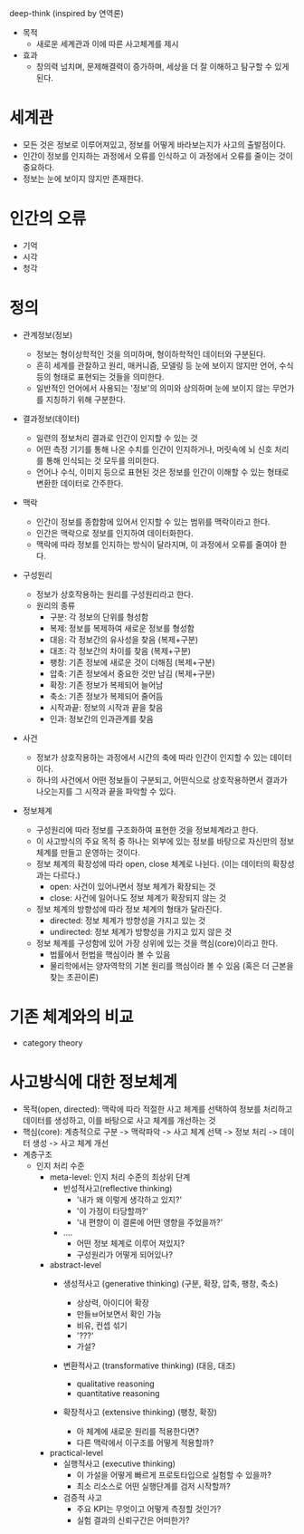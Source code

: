 deep-think
(inspired by 연역론)
- 목적
    - 새로운 세계관과 이에 따른 사고체계를 제시
- 효과
    - 창의력 넘치며, 문제해결력이 증가하며, 세상을 더 잘 이해하고 탐구할 수 있게 된다.

# 세계관
- 모든 것은 정보로 이루어져있고, 정보를 어떻게 바라보는지가 사고의 출발점이다.
- 인간이 정보를 인지하는 과정에서 오류를 인식하고 이 과정에서 오류를 줄이는 것이 중요하다.
- 정보는 눈에 보이지 않지만 존재한다.

# 인간의 오류
- 기억
- 시각
- 청각



# 정의
- 관계정보(정보)
    - 정보는 형이상학적인 것을 의미하며, 형이하학적인 데이터와 구분된다.
    - 흔히 세계를 관찰하고 원리, 매커니즘, 모델링 등 눈에 보이지 않지만 언어, 수식 등의 형태로 표현되는 것들을 의미한다.
    - 일반적인 언어에서 사용되는 '정보'의 의미와 상의하며 눈에 보이지 않는 무언가를 지칭하기 위해 구분한다.
- 결과정보(데이터)
    - 일련의 정보처리 결과로 인간이 인지할 수 있는 것
    - 어떤 측정 기기를 통해 나온 수치를 인간이 인지하거나, 머릿속에 뇌 신호 처리를 통해 인식되는 것 모두를 의미한다.
    - 언어나 수식, 이미지 등으로 표현된 것은 정보를 인간이 이해할 수 있는 형태로 변환한 데이터로 간주한다.
- 맥락
    - 인간이 정보를 종합함에 있어서 인지할 수 있는 범위를 맥락이라고 한다.
    - 인간은 맥락으로 정보를 인지하여 데이터화한다.
    - 맥락에 따라 정보를 인지하는 방식이 달라지며, 이 과정에서 오류를 줄여야 한다.
- 구성원리
    - 정보가 상호작용하는 원리를 구성원리라고 한다.
    - 원리의 종류
        - 구분: 각 정보의 단위를 형성함
        - 복제: 정보를 복제하여 새로운 정보를 형성함
        - 대응: 각 정보간의 유사성을 찾음 (복제+구분)
        - 대조: 각 정보간의 차이를 찾음 (복제+구분)
        - 팽창: 기존 정보에 새로운 것이 더해짐 (복제+구분)
        - 압축: 기존 정보에서 중요한 것만 남김 (복제+구분)
        - 확장: 기존 정보가 복제되어 늘어남 
        - 축소: 기존 정보가 복제되어 줄어듬
        - 시작과끝: 정보의 시작과 끝을 찾음
        - 인과: 정보간의 인과관계를 찾음
- 사건
    - 정보가 상호작용하는 과정에서 시간의 축에 따라 인간이 인지할 수 있는 데이터이다.
    - 하나의 사건에서 어떤 정보들이 구분되고, 어떤식으로 상호작용하면서 결과가 나오는지를 그 시작과 끝을 파악할 수 있다.

- 정보체계
    - 구성원리에 따라 정보를 구조화하여 표현한 것을 정보체계라고 한다.
    - 이 사고방식의 주요 목적 중 하나는 외부에 있는 정보를 바탕으로 자신만의 정보체계를 만들고 운영하는 것이다.
    - 정보 체계의 확장성에 따라 open, close 체계로 나뉜다. (이는 데이터의 확장성과는 다르다.)
        - open: 사건이 있어나면서 정보 체계가 확장되는 것
        - close: 사건에 일어나도 정보 체계가 확장되지 않는 것
    - 정보 체계의 방향성에 따라 정보 체계의 형태가 달라진다.
        - directed: 정보 체계가 방향성을 가지고 있는 것
        - undirected: 정보 체계가 방향성을 가지고 있지 않은 것
    - 정보 체계를 구성함에 있어 가장 상위에 있는 것을 핵심(core)이라고 한다.
        - 법률에서 헌법을 핵심이라 볼 수 있음
        - 물리학에서는 양자역학의 기본 원리를 핵심이라 볼 수 있음 (혹은 더 근본을 찾는 초끈이론)


# 기존 체계와의 비교
- category theory



# 사고방식에 대한 정보체계
- 목적(open, directed): 맥락에 따라 적절한 사고 체계를 선택하여 정보를 처리하고 데이터를 생성하고, 이를 바탕으로 사고 체계를 개선하는 것
- 핵심(core): 계층적으로 구분 -> 맥락파악 -> 사고 체계 선택 -> 정보 처리 -> 데이터 생성 -> 사고 체계 개선
- 계층구조
    - 인지 처리 수준
        - meta-level: 인지 처리 수준의 최상위 단계
            - 반성적사고(reflective thinking)
                - '내가 왜 이렇게 생각하고 있지?'
                - '이 가정이 타당할까?'
                - '내 편향이 이 결론에 어떤 영향을 주었을까?'
            - ....
	            - 어떤 정보 체계로 이루어 져있지?
	            - 구성원리가 어떻게 되어있나?
        - abstract-level
            - 생성적사고 (generative thinking) (구분, 확장, 압축, 팽창, 축소)
                - 상상력, 아이디어 확장
                - 만들ㅂ어보면서 확인 가능
                - 비유, 컨셉 섞기
                - '???'
                - 가설?
            - 변환적사고 (transformative thinking) (대응, 대조)
                - qualitative reasoning
                - quantitative reasoning

            - 확장적사고 (extensive thinking) (팽창, 확장)
                - 아 체계에 새로운 원리를 적용한다면?
                - 다른 맥락에서 이구조를 어떻게 적용할까? 
        - practical-level
            - 실행적사고 (executive thinking)
                - 이 가설을 어떻게 빠르게 프로토타입으로 실험할 수 있을까?
                - 최소 리소스로 어떤 실행단계를 검저 시작할까?
            - 검증적 사고
                - 주요 KPI는 무엇이고 어떻게 측정할 것인가?
                - 실험 결과의 신뢰구간은 어떠한가?


        


